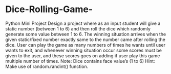 # Dice-Rolling-Game-
Python Mini Project
Design a project where as an input student will give a static number (between 1 to 6) and then
roll the dice which randomly generate some value between 1 to 6. The winning situation arrives
when the given static/fixed number exactly same to the number came after rolling the dice.
User can play the game as many numbers of times he wants until user wants to exit, and
whenever winning situation occur some scores must be given to the user, and these scores goes
on adding if user play this game multiple number of times.
Note: Dice contains face value’s (1 to 6)
Hint: Make use of random.randint() function.
